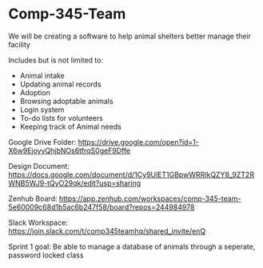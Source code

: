 # Comp-345-Team
We will be creating a software to help animal shelters better manage their facility

Includes but is not limited to:
- Animal intake
- Updating animal records
- Adoption
- Browsing adoptable animals
- Login system
- To-do lists for volunteers
- Keeping track of Animal needs


Google Drive Folder:
https://drive.google.com/open?id=1-X6w9EjoyyQhjbNOs6tfrqS0geF9Dffe

Design Document:
https://docs.google.com/document/d/1Cy9UlET1GBpwWRRIkQZY8_9ZT2RWNB5WJ9-tQyO29qk/edit?usp=sharing

Zenhub Board:
https://app.zenhub.com/workspaces/comp-345-team-5e60009c68d1b5ac6b247f58/board?repos=244984978

Slack Workspace:
https://join.slack.com/t/comp345teamhq/shared_invite/enQ


Sprint 1 goal: Be able to manage a database of animals through a seperate, password locked class

